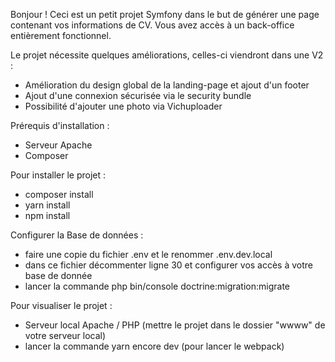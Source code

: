 Bonjour !
Ceci est un petit projet Symfony dans le but de générer une page contenant vos informations de CV. Vous avez accès à un back-office entièrement fonctionnel.

Le projet nécessite quelques améliorations, celles-ci viendront dans une V2 :
  - Amélioration du design global de la landing-page et ajout d'un footer
  - Ajout d'une connexion sécurisée via le security bundle
  - Possibilité d'ajouter une photo via Vichuploader

Prérequis d'installation :
  - Serveur Apache
  - Composer

Pour installer le projet :
   - composer install
   - yarn install
   - npm install

Configurer la Base de données :
  - faire une copie du fichier .env et le renommer .env.dev.local
  - dans ce fichier décommenter ligne 30 et configurer vos accès à votre base de donnée
  - lancer la commande php bin/console doctrine:migration:migrate

Pour visualiser le projet : 
  - Serveur local Apache / PHP (mettre le projet dans le dossier "wwww" de votre serveur local)
  - lancer la commande yarn encore dev (pour lancer le webpack)
